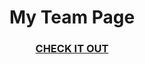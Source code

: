 <h1 align="center">My Team Page</h1>
<div align="center">
  <h3>
    <a href="https://serene-hodgkin-93f2ee.netlify.app/">
      CHECK IT OUT
    </a>
  </h3>
</div>

